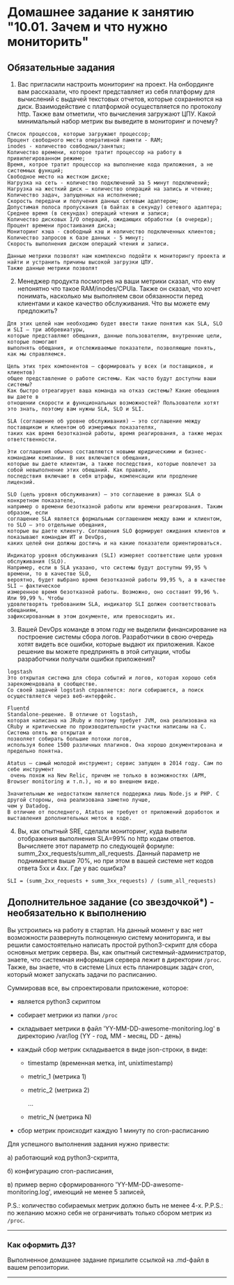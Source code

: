 # Домашнее задание к занятию "10.01. Зачем и что нужно мониторить"

## Обязательные задания

1. Вас пригласили настроить мониторинг на проект. На онбординге вам рассказали, что проект представляет из себя 
платформу для вычислений с выдачей текстовых отчетов, которые сохраняются на диск. Взаимодействие с платформой 
осуществляется по протоколу http. Также вам отметили, что вычисления загружают ЦПУ. Какой минимальный набор метрик вы
выведите в мониторинг и почему?

``` Средняя загрузка процессора за 5 минут - CPU LA;
Список процессов, которые загружают процессор; 
Процент свободного места оперативной памяти - RAM;
inodes - количество совбодных/занятых;
Количество времени, которое тратит процессор на работу в привилегированном режиме;
Время, котрое тратит процессор на выполнение кода приложения, а не системных функций;
Свободное место на жестком диске;
Нагрузка на сеть - количество подключений за 5 минут подключений;
Нагрузка на жесткий диск — количество операций на запись и чтение;
Количество задач, запущенных на исполнение;
Cкорость передачи и получения данных сетевым адаптером;
Допустимая полоса пропускания (в байтах в секунду) сетевого адаптера;
Среднее время (в секундах) операций чтения и записи;
Количество дисковых I/O операций, ожидающих обработки (в очереди);
Процент времени простаивания диска;
Мониторинг кэша - свободный кэш и количество подключенных клиентов;
Количество запросов к базе данных - 5 минут;
Скорость выполнения диском операций чтения и записи.

Данные метрики позволят нам комплексно подойти к мониторингу проекта и найти и устранить причины высокой загрузки ЦПУ.
Также данные метрики позволят 
```

2. Менеджер продукта посмотрев на ваши метрики сказал, что ему непонятно что такое RAM/inodes/CPUla. Также он сказал, 
что хочет понимать, насколько мы выполняем свои обязанности перед клиентами и какое качество обслуживания. Что вы 
можете ему предложить?

```commandline
Для этих целей нам необходимо будет ввести такие понятия как SLA, SLO и SLI — три аббревиатуры, 
которые представляют обещания, данные пользователям, внутренние цели, которые помогают 
выполнять обещания, и отслеживаемые показатели, позволяющие понять, как мы справляемся.

Цель этих трех компонентов — сформировать у всех (и поставщиков, и клиентов) 
общее представление о работе системы. Как часто будут доступны ваши системы? 
Как быстро отреагирует ваша команда на отказ системы? Какие обещания вы даете в 
отношении скорости и функциональных возможностей? Пользователи хотят это знать, поэтому вам нужны SLA, SLO и SLI.

SLA (соглашение об уровне обслуживания) — это соглашение между поставщиком и клиентом об измеримых показателях, 
таких как время безотказной работы, время реагирования, а также мерах ответственности.

Эти соглашения обычно составляются новыми юридическими и бизнес-командами компании. В них включаются обещания, 
которые вы даете клиентам, а также последствия, которые повлечет за собой невыполнение этих обещаний. Как правило, 
последствия включают в себя штрафы, компенсации или продление лицензий.

SLO (цель уровня обслуживания) — это соглашение в рамках SLA о конкретном показателе, 
например о времени безотказной работы или времени реагирования. Таким образом, если 
соглашение SLA является формальным соглашением между вами и клиентом, то SLO — это отдельные обещания, 
которые вы даете клиенту. Соглашения SLO формируют ожидания клиентов и показывают командам ИТ и DevOps, 
каких целей они должны достичь и на какие показатели ориентироваться.

Индикатор уровня обслуживания (SLI) измеряет соответствие цели уровня обслуживания (SLO). 
Например, если в SLA указано, что системы будут доступны 99,95 % времени, то в качестве SLO, 
вероятно, будет выбрано время безотказной работы 99,95 %, а в качестве SLI — фактическое 
измеренное время безотказной работы. Возможно, оно составит 99,96 %. Или 99,99 %. Чтобы 
удовлетворять требованиям SLA, индикатор SLI должен соответствовать обещаниям, 
зафиксированным в этом документе, или превосходить их.
```

3. Вашей DevOps команде в этом году не выделили финансирование на построение системы сбора логов. Разработчики в свою 
очередь хотят видеть все ошибки, которые выдают их приложения. Какое решение вы можете предпринять в этой ситуации, 
чтобы разработчики получали ошибки приложения?

```commandline
logstash
Это открытая система для сбора событий и логов, которая хорошо себя зарекомендовала в сообществе. 
Cо своей задачей logstash справляется: логи собираются, а поиск осуществляется через веб-интерфейс.

Fluentd
Standalone-решение. В отличие от logstash, 
которая написана на JRuby и поэтому требует JVM, она реализована на 
CRuby и критические по производительности участки написаны на C. Система опять же открытая и 
позволяет собирать большие потоки логов, 
используя более 1500 различных плагинов. Она хорошо документирована и предельно понятна.

Atatus — самый молодой инструмент; сервис запущен в 2014 году. Cам по себе инструмент 
 очень похож на New Relic, причем не только в возможностях (APM, Browser monitoring и т.п.), но и во внешнем виде.

Значительным же недостатком является поддержка лишь Node.js и PHP. С другой стороны, она реализована заметно лучше, 
чем у Datadog. 
В отличие от последнего, Atatus не требует от приложений доработок и выставления дополнительных меток в коде.
```

4. Вы, как опытный SRE, сделали мониторинг, куда вывели отображения выполнения SLA=99% по http кодам ответов. 
Вычисляете этот параметр по следующей формуле: summ_2xx_requests/summ_all_requests. Данный параметр не поднимается выше 
70%, но при этом в вашей системе нет кодов ответа 5xx и 4xx. Где у вас ошибка?

```commandline
SLI = (summ_2xx_requests + summ_3xx_requests) / (summ_all_requests)
```

## Дополнительное задание (со звездочкой*) - необязательно к выполнению

Вы устроились на работу в стартап. На данный момент у вас нет возможности развернуть полноценную систему 
мониторинга, и вы решили самостоятельно написать простой python3-скрипт для сбора основных метрик сервера. Вы, как 
опытный системный-администратор, знаете, что системная информация сервера лежит в директории `/proc`. 
Также, вы знаете, что в системе Linux есть  планировщик задач cron, который может запускать задачи по расписанию.

Суммировав все, вы спроектировали приложение, которое:
- является python3 скриптом
- собирает метрики из папки `/proc`
- складывает метрики в файл 'YY-MM-DD-awesome-monitoring.log' в директорию /var/log 
(YY - год, MM - месяц, DD - день)
- каждый сбор метрик складывается в виде json-строки, в виде:
  + timestamp (временная метка, int, unixtimestamp)
  + metric_1 (метрика 1)
  + metric_2 (метрика 2)
  
     ...
     
  + metric_N (метрика N)
  
- сбор метрик происходит каждую 1 минуту по cron-расписанию

Для успешного выполнения задания нужно привести:

а) работающий код python3-скрипта,

б) конфигурацию cron-расписания,

в) пример верно сформированного 'YY-MM-DD-awesome-monitoring.log', имеющий не менее 5 записей,

P.S.: количество собираемых метрик должно быть не менее 4-х.
P.P.S.: по желанию можно себя не ограничивать только сбором метрик из `/proc`.

---

### Как оформить ДЗ?

Выполненное домашнее задание пришлите ссылкой на .md-файл в вашем репозитории.

---
